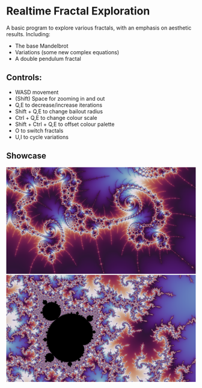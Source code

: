 <h1>Realtime Fractal Exploration</h1>
<p>A basic program to explore various fractals, with an emphasis on aesthetic results. Including:</p>
<ul>
  <li>The base Mandelbrot</li>
  <li>Variations (some new complex equations)</li>
  <li>A double pendulum fractal</li>
</ul>

<h2>Controls:</h2>
<ul>
  <li>WASD movement</li>
  <li>(Shift) Space for zooming in and out</li>
  <li>Q,E to decrease/increase iterations</li>
  <li>Shift + Q,E to change bailout radius</li>
  <li>Ctrl + Q,E to change colour scale</li>
  <li>Shift + Ctrl + Q,E to offset colour palette</li>
  <li>O to switch fractals</li>
  <li>U,I to cycle variations</li>
</ul>

<h2>Showcase</h2>
<img src="images/dark.png" alt="Swirls"></img>
<img src="https://github.com/William-Kenyon/Fractal_Explorer/blob/main/images/mishapen.png" alt="Minibrot"></img>
